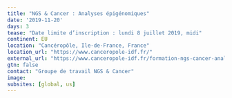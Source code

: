 ```yaml
---
title: "NGS & Cancer : Analyses épigénomiques"
date: '2019-11-20'
days: 3
tease: "Date limite d’inscription : lundi 8 juillet 2019, midi"
continent: EU
location: "Cancéropôle, Ile-de-France, France"
location_url: "https://www.canceropole-idf.fr/"
external_url: "https://www.canceropole-idf.fr/formation-ngs-cancer-analyses-epigenomiques/"
gtn: false
contact: "Groupe de travail NGS & Cancer"
image: 
subsites: [global, us]
---
```

